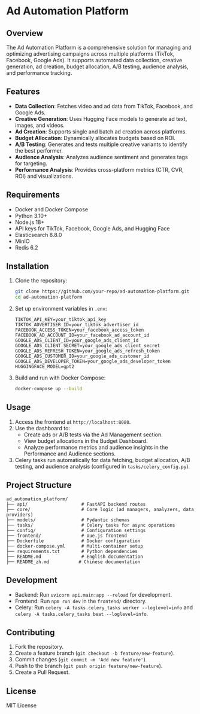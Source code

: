 # Ad Automation Platform

## Overview
The Ad Automation Platform is a comprehensive solution for managing and optimizing advertising campaigns across multiple platforms (TikTok, Facebook, Google Ads). It supports automated data collection, creative generation, ad creation, budget allocation, A/B testing, audience analysis, and performance tracking.

## Features
- **Data Collection**: Fetches video and ad data from TikTok, Facebook, and Google Ads.
- **Creative Generation**: Uses Hugging Face models to generate ad text, images, and videos.
- **Ad Creation**: Supports single and batch ad creation across platforms.
- **Budget Allocation**: Dynamically allocates budgets based on ROI.
- **A/B Testing**: Generates and tests multiple creative variants to identify the best performer.
- **Audience Analysis**: Analyzes audience sentiment and generates tags for targeting.
- **Performance Analysis**: Provides cross-platform metrics (CTR, CVR, ROI) and visualizations.

## Requirements
- Docker and Docker Compose
- Python 3.10+
- Node.js 18+
- API keys for TikTok, Facebook, Google Ads, and Hugging Face
- Elasticsearch 8.8.0
- MinIO
- Redis 6.2

## Installation
1. Clone the repository:
   ```bash
   git clone https://github.com/your-repo/ad-automation-platform.git
   cd ad-automation-platform
   ```
2. Set up environment variables in `.env`:
   ```env
   TIKTOK_API_KEY=your_tiktok_api_key
   TIKTOK_ADVERTISER_ID=your_tiktok_advertiser_id
   FACEBOOK_ACCESS_TOKEN=your_facebook_access_token
   FACEBOOK_AD_ACCOUNT_ID=your_facebook_ad_account_id
   GOOGLE_ADS_CLIENT_ID=your_google_ads_client_id
   GOOGLE_ADS_CLIENT_SECRET=your_google_ads_client_secret
   GOOGLE_ADS_REFRESH_TOKEN=your_google_ads_refresh_token
   GOOGLE_ADS_CUSTOMER_ID=your_google_ads_customer_id
   GOOGLE_ADS_DEVELOPER_TOKEN=your_google_ads_developer_token
   HUGGINGFACE_MODEL=gpt2
   ```
3. Build and run with Docker Compose:
   ```bash
   docker-compose up --build
   ```

## Usage
1. Access the frontend at `http://localhost:8080`.
2. Use the dashboard to:
   - Create ads or A/B tests via the Ad Management section.
   - View budget allocations in the Budget Dashboard.
   - Analyze performance metrics and audience insights in the Performance and Audience sections.
3. Celery tasks run automatically for data fetching, budget allocation, A/B testing, and audience analysis (configured in `tasks/celery_config.py`).

## Project Structure
```
ad_automation_platform/
├── api/                    # FastAPI backend routes
├── core/                   # Core logic (ad managers, analyzers, data providers)
├── models/                 # Pydantic schemas
├── tasks/                  # Celery tasks for async operations
├── config/                 # Configuration settings
├── frontend/               # Vue.js frontend
├── Dockerfile              # Docker configuration
├── docker-compose.yml      # Multi-container setup
├── requirements.txt        # Python dependencies
├── README.md               # English documentation
├── README_zh.md           # Chinese documentation
```

## Development
- Backend: Run `uvicorn api.main:app --reload` for development.
- Frontend: Run `npm run dev` in the `frontend/` directory.
- Celery: Run `celery -A tasks.celery_tasks worker --loglevel=info` and `celery -A tasks.celery_tasks beat --loglevel=info`.

## Contributing
1. Fork the repository.
2. Create a feature branch (`git checkout -b feature/new-feature`).
3. Commit changes (`git commit -m 'Add new feature'`).
4. Push to the branch (`git push origin feature/new-feature`).
5. Create a Pull Request.

## License
MIT License